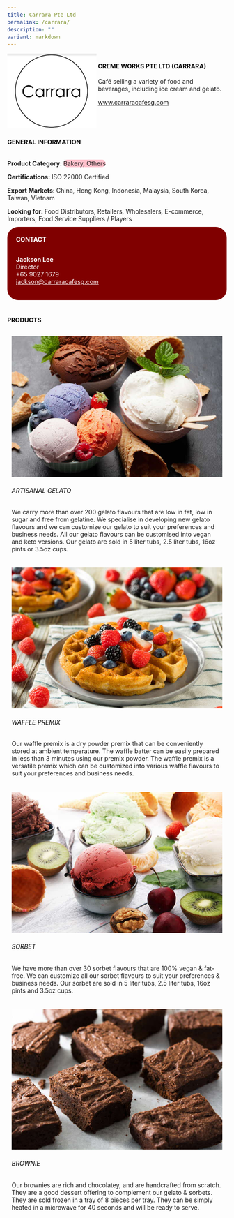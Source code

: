 ```yaml
---
title: Carrara Pte Ltd
permalink: /carrara/
description: ""
variant: markdown
---
```

<div class="flex-paragraph">
	<div style="display: flex; flex-wrap: wrap;" class="flex-container">
		<div style="flex: 1 1 40%; display: block;" class="card sgds">
			<img src="/images/cremeworks.png">
		</div>
		<div style="flex: 1 1 58%; display: block; margin-left: 3px" class="card-sgds">
			<h4 style="text-transform: uppercase; color: black;"><b>Creme Works Pte Ltd (Carrara)</b></h4>
			<p>Café selling a variety of food and beverages, including ice cream and gelato.</p>
			<p><a target="_blank" href="https://www.carraracafesg.com">www.carraracafesg.com</a></p>
		</div>
	</div>
</div>

<h4 style="text-transform: uppercase; color: black;">
	<b>General Information</b>
</h4>
<div style="display: flex; flex-wrap: wrap;" class="flex-container">
	<div style="flex: 1 1 65%; display: block; align-self: stretch" class="card sgds">
		<div class="flex-paragraph">
			<p>
				<b>Product Category: </b>
				<span style="background-color: pink; border-radius: 10px;">Bakery, Others</span>
			</p>
			<p>
				<b>Certifications: </b>ISO 22000 Certified
			</p>
			<p>
				<b>Export Markets: </b>China, Hong Kong, Indonesia, Malaysia, South Korea, Taiwan, Vietnam
			</p>
			<p style="margin-bottom: 10px;">
				<b>Looking for: </b>Food Distributors, Retailers, Wholesalers, E-commerce, Importers, Food Service Suppliers / Players
			</p>
		</div>
	</div>
	<div style="flex: 1 1 35%; padding: 10px; display: block; background-color: maroon; border-radius: 25px; align-self: center;" class="card sgds">
		<h4 style="color: white; margin-top: 10px; margin-left: 10px;">CONTACT</h4>
		<div class="flex-paragraph">
			<p style="padding: 10px; color: white;">
				<b>Jackson Lee</b>
				<br>Director<br>+65 9027 1679<br>
				<a style="color: white;" href="mailto:jackson@carraracafesg.com">jackson@carraracafesg.com</a>
			</p>
		</div>
	</div>
</div>
<br>
<h4 style="text-transform: uppercase; color: black;">
	<b>Products</b>
</h4>
<div style="display: flex; flex-wrap: wrap;">
	<div style="flex: 1 1 47%; margin: 10px; display: block;" class="card sgds">
		<div style="display: block;" class="flex-image">
			<img src="/images/creme_works_product1.jpg">
		</div>
		<div class="flex-paragraph">
			<h6 style="text-transform: uppercase; color: black;">Artisanal Gelato</h6>
			<p>We carry more than over 200 gelato flavours that are low in fat, low in sugar and free from gelatine. We specialise in developing new gelato flavours and we can customize our gelato to suit your preferences and business needs. All our gelato flavours can be customised into vegan and keto versions. Our gelato are sold in 5 liter tubs, 2.5 liter tubs, 16oz pints or 3.5oz cups.</p>
		</div>
	</div>
	<div style="flex: 1 1 47%; margin: 10px; display: block;" class="card sgds">
		<div style="display: block;" class="flex-image">
			<img src="/images/creme_works_product2.jpg">
		</div>
		<div class="flex-paragraph">
			<h6 style="text-transform: uppercase; color: black;">Waffle Premix</h6>
			<p>Our waffle premix is a dry powder premix that can be conveniently stored at ambient temperature. The waffle batter can be easily prepared in less than 3 minutes using our premix powder. The waffle premix is a versatile premix which can be customized into various waffle flavours to suit your preferences and business needs.</p>
		</div>
	</div>
	<div style="flex: 1 1 47%; margin: 10px; display: block;" class="card sgds">
		<div style="display: block;" class="flex-image">
			<img src="/images/creme_works_product3.jpg">
		</div>
		<div class="flex-paragraph">
			<h6 style="text-transform: uppercase; color: black;">Sorbet</h6>
			<p>We have more than over 30 sorbet flavours that are 100% vegan &amp; fat-free. We can customize all our sorbet flavours to suit your preferences &amp; business needs. Our sorbet are sold in 5 liter tubs, 2.5 liter tubs, 16oz pints and 3.5oz cups.</p>
		</div>
	</div>
	<div style="flex: 1 1 47%; margin: 10px; display: block;" class="card sgds">
		<div style="display: block;" class="flex-image">
			<img src="/images/creme_works_product4.jpg">
		</div>
		<div class="flex-paragraph">
			<h6 style="text-transform: uppercase; color: black;">Brownie</h6>
			<p>Our brownies are rich and chocolatey, and are handcrafted from scratch. They are a good dessert offering to complement our gelato &amp; sorbets. They are sold frozen in a tray of 8 pieces per tray. They can be simply heated in a microwave for 40 seconds and will be ready to serve.</p>
		</div>
	</div>
</div>